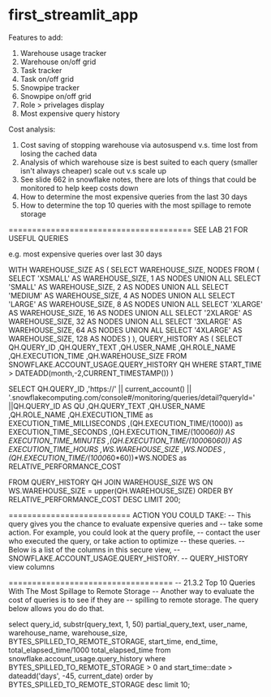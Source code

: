 # first_streamlit_app


Features to add:
1) Warehouse usage tracker
2) Warehouse on/off grid
3) Task tracker
4) Task on/off grid
5) Snowpipe tracker
6) Snowpipe on/off grid
7) Role > privelages display
8) Most expensive query history

Cost analysis:
1) Cost saving of stopping warehouse via autosuspend v.s. time lost from losing the cached data
2) Analysis of which warehouse size is best suited to each query (smaller isn't always cheaper) scale out v.s scale up
3) See slide 662 in snowflake notes, there are lots of things that could be monitored to help keep costs down
4) How to determine the most expensive queries from the last 30 days
5) How to determine the top 10 queries with the most spillage to remote storage


=======================================
SEE LAB 21 FOR USEFUL QUERIES

e.g. most expensive queries over last 30 days

WITH WAREHOUSE_SIZE AS
(
     SELECT WAREHOUSE_SIZE, NODES
       FROM (
              SELECT 'XSMALL' AS WAREHOUSE_SIZE, 1 AS NODES
              UNION ALL
              SELECT 'SMALL' AS WAREHOUSE_SIZE, 2 AS NODES
              UNION ALL
              SELECT 'MEDIUM' AS WAREHOUSE_SIZE, 4 AS NODES
              UNION ALL
              SELECT 'LARGE' AS WAREHOUSE_SIZE, 8 AS NODES
              UNION ALL
              SELECT 'XLARGE' AS WAREHOUSE_SIZE, 16 AS NODES
              UNION ALL
              SELECT '2XLARGE' AS WAREHOUSE_SIZE, 32 AS NODES
              UNION ALL
              SELECT '3XLARGE' AS WAREHOUSE_SIZE, 64 AS NODES
              UNION ALL
              SELECT '4XLARGE' AS WAREHOUSE_SIZE, 128 AS NODES
            )
),
QUERY_HISTORY AS
(
     SELECT QH.QUERY_ID
           ,QH.QUERY_TEXT
           ,QH.USER_NAME
           ,QH.ROLE_NAME
           ,QH.EXECUTION_TIME
           ,QH.WAREHOUSE_SIZE
      FROM SNOWFLAKE.ACCOUNT_USAGE.QUERY_HISTORY QH
     WHERE START_TIME > DATEADD(month,-2,CURRENT_TIMESTAMP())
)

SELECT QH.QUERY_ID
      ,'https://' || current_account() || '.snowflakecomputing.com/console#/monitoring/queries/detail?queryId='
            ||QH.QUERY_ID AS QU
      ,QH.QUERY_TEXT
      ,QH.USER_NAME
      ,QH.ROLE_NAME
      ,QH.EXECUTION_TIME as EXECUTION_TIME_MILLISECONDS
      ,(QH.EXECUTION_TIME/(1000)) as EXECUTION_TIME_SECONDS
      ,(QH.EXECUTION_TIME/(1000*60)) AS EXECUTION_TIME_MINUTES
      ,(QH.EXECUTION_TIME/(1000*60*60)) AS EXECUTION_TIME_HOURS
      ,WS.WAREHOUSE_SIZE
      ,WS.NODES
      ,(QH.EXECUTION_TIME/(1000*60*60))*WS.NODES as RELATIVE_PERFORMANCE_COST

FROM QUERY_HISTORY QH
JOIN WAREHOUSE_SIZE WS ON WS.WAREHOUSE_SIZE = upper(QH.WAREHOUSE_SIZE)
ORDER BY RELATIVE_PERFORMANCE_COST DESC
LIMIT 200;

==========================
ACTION YOU COULD TAKE:
--         This query gives you the chance to evaluate expensive queries and
--         take some action. For example, you could look at the query profile,
--         contact the user who executed the query, or take action to optimize
--         these queries.
--         Below is a list of the columns in this secure view,
--         SNOWFLAKE.ACCOUNT_USAGE.QUERY_HISTORY.
--         QUERY_HISTORY view columns

===================================
-- 21.3.2  Top 10 Queries With The Most Spillage to Remote Storage
--         Another way to evaluate the cost of queries is to see if they are
--         spilling to remote storage. The query below allows you do do that.


select query_id, substr(query_text, 1, 50) partial_query_text, user_name, warehouse_name, warehouse_size, 
       BYTES_SPILLED_TO_REMOTE_STORAGE, start_time, end_time, total_elapsed_time/1000 total_elapsed_time
from   snowflake.account_usage.query_history
where  BYTES_SPILLED_TO_REMOTE_STORAGE > 0
and start_time::date > dateadd('days', -45, current_date)
order  by BYTES_SPILLED_TO_REMOTE_STORAGE desc
limit 10;
